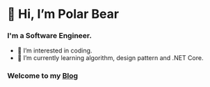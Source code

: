 #  👋 Hi, I’m Polar Bear 
### I'm a Software Engineer.
- 👀 I’m interested in coding.
- 🌱 I’m currently learning algorithm, design pattern and .NET Core.

### Welcome to my [Blog](https://fakestandard.github.io)

<!---
FakeStandard/FakeStandard is a ✨ special ✨ repository because its `README.md` (this file) appears on your GitHub profile.
You can click the Preview link to take a look at your changes.
--->
